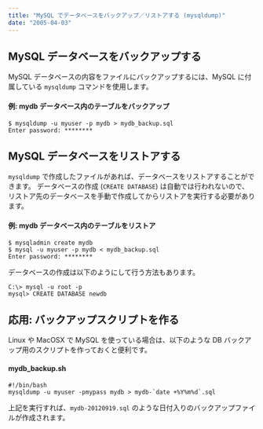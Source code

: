 ```yaml
---
title: "MySQL でデータベースをバックアップ／リストアする (mysqldump)"
date: "2005-04-03"
---
```


MySQL データベースをバックアップする
----

MySQL データベースの内容をファイルにバックアップするには、MySQL に付属している `mysqldump` コマンドを使用します。

#### 例: mydb データベース内のテーブルをバックアップ

~~~
$ mysqldump -u myuser -p mydb > mydb_backup.sql
Enter password: ********
~~~


MySQL データベースをリストアする
----

`mysqldump` で作成したファイルがあれば、データベースをリストアすることができます。
データベースの作成 (`CREATE DATABASE`) は自動では行われないので、リストア先のデータベースを手動で作成してからリストアを実行する必要があります。

#### 例: mydb データベース内のテーブルをリストア

~~~
$ mysqladmin create mydb
$ mysql -u myuser -p mydb < mydb_backup.sql
Enter password: ********
~~~

データベースの作成は以下のようにして行う方法もあります。

~~~
C:\> mysql -u root -p
mysql> CREATE DATABASE newdb
~~~


応用: バックアップスクリプトを作る
----

Linux や MacOSX で MySQL を使っている場合は、以下のような DB バックアップ用のスクリプトを作っておくと便利です。

#### mydb_backup.sh

~~~ shell
#!/bin/bash
mysqldump -u myuser -pmypass mydb > mydb-`date +%Y%m%d`.sql
~~~

上記を実行すれば、`mydb-20120919.sql` のような日付入りのバックアップファイルが作成されます。

